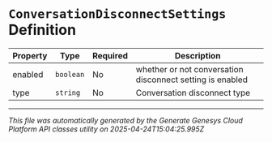 # `ConversationDisconnectSettings` Definition

| Property | Type | Required | Description |
|----------|------|----------|-------------|
| enabled | `boolean` | No | whether or not conversation disconnect setting is enabled |
| type | `string` | No | Conversation disconnect type |

---

*This file was automatically generated by the Generate Genesys Cloud Platform API classes utility on 2025-04-24T15:04:25.995Z*